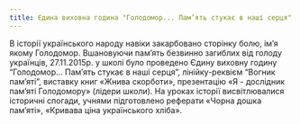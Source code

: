 ```yaml
---
title: Єдина виховна година "Голодомор... Пам’ять стукає в наші серця"
---
```


В історії українського народу навіки закарбовано сторінку болю, ім’я якому Голодомор. Вшановуючи пам’ять безвинно загиблих від голоду українців, 27.11.2015р. у школі було проведено Єдину виховну годину “Голодомор… Пам’ять стукає в наші серця”, лінійку-реквієм “Вогник пам’яті”, виставку книг «Жнива скорботи», презентацію «Я - дослідник пам’яті Голодомору» (лідери школи). На уроках історії висвітлювалися історичні спогади, учнями підготовлено реферати «Чорна дошка пам’яті», «Кривава ціна українського хліба».

<slideshow id="72157661742481735"></slideshow>
